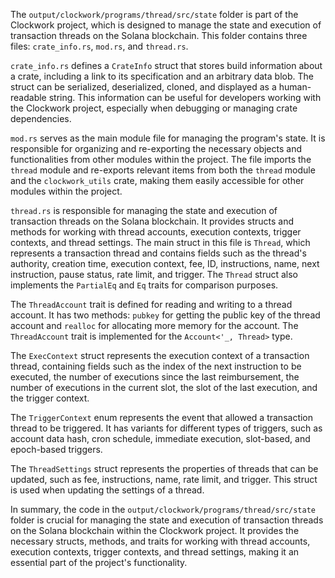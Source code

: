 
The `output/clockwork/programs/thread/src/state` folder is part of the Clockwork project, which is designed to manage the state and execution of transaction threads on the Solana blockchain. This folder contains three files: `crate_info.rs`, `mod.rs`, and `thread.rs`.

`crate_info.rs` defines a `CrateInfo` struct that stores build information about a crate, including a link to its specification and an arbitrary data blob. The struct can be serialized, deserialized, cloned, and displayed as a human-readable string. This information can be useful for developers working with the Clockwork project, especially when debugging or managing crate dependencies.

`mod.rs` serves as the main module file for managing the program's state. It is responsible for organizing and re-exporting the necessary objects and functionalities from other modules within the project. The file imports the `thread` module and re-exports relevant items from both the `thread` module and the `clockwork_utils` crate, making them easily accessible for other modules within the project.

`thread.rs` is responsible for managing the state and execution of transaction threads on the Solana blockchain. It provides structs and methods for working with thread accounts, execution contexts, trigger contexts, and thread settings. The main struct in this file is `Thread`, which represents a transaction thread and contains fields such as the thread's authority, creation time, execution context, fee, ID, instructions, name, next instruction, pause status, rate limit, and trigger. The `Thread` struct also implements the `PartialEq` and `Eq` traits for comparison purposes.

The `ThreadAccount` trait is defined for reading and writing to a thread account. It has two methods: `pubkey` for getting the public key of the thread account and `realloc` for allocating more memory for the account. The `ThreadAccount` trait is implemented for the `Account<'_, Thread>` type.

The `ExecContext` struct represents the execution context of a transaction thread, containing fields such as the index of the next instruction to be executed, the number of executions since the last reimbursement, the number of executions in the current slot, the slot of the last execution, and the trigger context.

The `TriggerContext` enum represents the event that allowed a transaction thread to be triggered. It has variants for different types of triggers, such as account data hash, cron schedule, immediate execution, slot-based, and epoch-based triggers.

The `ThreadSettings` struct represents the properties of threads that can be updated, such as fee, instructions, name, rate limit, and trigger. This struct is used when updating the settings of a thread.

In summary, the code in the `output/clockwork/programs/thread/src/state` folder is crucial for managing the state and execution of transaction threads on the Solana blockchain within the Clockwork project. It provides the necessary structs, methods, and traits for working with thread accounts, execution contexts, trigger contexts, and thread settings, making it an essential part of the project's functionality.

    